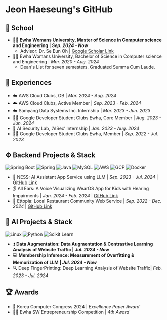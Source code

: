 # Jeon Haeseung's GitHub
## 🏫 School
- **👩‍💻 Ewha Womans University, Master of Science in Computer science and Engineering | _Sep. 2024 - Now_**
  - Advisor: Dr. Se Eun Oh | [Google Scholar Link](https://scholar.google.com/citations?hl=ko&user=g7-iArAAAAAJ)
- 👩‍💻 Ewha Womans University, Bachelor of Science in Computer science and Engineering | _Mar. 2020 - Aug. 2024_
  - Dean's List for seven semesters. Graduated Summa Cum Laude.

## 🚀 Experiences
- ☁️ AWS Cloud Clubs, OB | _Mar. 2024 - Aug. 2024_
- ☁️ AWS Cloud Clubs, Active Member | _Sep. 2023 - Feb. 2024_
- ☁️ Samyang Data Systems Inc. Internship | _Mar. 2023 - Jun. 2023_
- 👩‍💻 Google Developer Student Clubs Ewha, Core Member | _Aug. 2023 - Jun. 2024_
- 🤖 AI Security Lab, ‘AISec’ Internship | _Jan. 2023 - Aug. 2024_
- 👩‍💻 Google Developer Student Clubs Ewha, Member | _Sep. 2022 - Jul. 2023_

## ⚙️ Backend Projects & Stack
![Spring Boot](https://img.shields.io/badge/spring%20boot-6DB33F.svg?&style=for-the-badge&logo=springboot&logoColor=white)
![Spring](https://img.shields.io/badge/Spring-6DB33F.svg?style=for-the-badge&logo=spring&logoColor=white)
![Java](https://img.shields.io/badge/Java-007396.svg?style=for-the-badge&logo=Java&logoColor=white)
![MySQL](https://img.shields.io/badge/MySQL-4479A1.svg?style=for-the-badge&logo=MySQL&logoColor=white)
![AWS](https://img.shields.io/badge/AWS-232F3E.svg?style=for-the-badge&logo=amazonaws&logoColor=white)
![GCP](https://img.shields.io/badge/GCP-4285F4.svg?style=for-the-badge&logo=googlecloud&logoColor=white)
![Docker](https://img.shields.io/badge/docker-2496ED.svg?style=for-the-badge&logo=docker&logoColor=white)
- 🤖 NESS: AI Assistant App Service using LLM | _Sep. 2023 - Jul. 2024_ | [GitHub Link](https://github.com/studio-recoding/NESS_BE)
- 👂 All Ears: A Voice Visualizing WearOS App for Kids with Hearing Impairments | _Jan. 2024 - Feb. 2024_ | [GitHub Link](https://github.com/TeamAllways-AllEars/All-Ears_Server)
- 🍔 Ettopia: Local Restaurant Community Web Service | _Sep. 2022 - Dec. 2024_ | [GitHub Link](https://github.com/JeonHaeseung/Ettopia_FE_BE)

## 🤖 AI Projects & Stack
![Linux](https://img.shields.io/badge/Linux-FCC624.svg?style=for-the-badge&logo=Linux&logoColor=white)
![Python](https://img.shields.io/badge/Python-3776AB.svg?&style=for-the-badge&logo=Python&logoColor=white)
![Scikit Learn](https://img.shields.io/badge/Scikit%20Learn-F7931E.svg?&style=for-the-badge&logo=scikitlearn&logoColor=white)
- ⏫ **Data Augmentation: Data Augmentation & Contrastive Learning Analysis of Website Traffic | _Jul. 2024 - Now_**
- 💻 **Membership Inference: Measurement of Overfitting & Memorization of LLM | _Jul. 2024 - Now_**
- 🔍 Deep FingerPrinting: Deep Learning Analysis of Website Traffic| _Feb. 2023 - Jul. 2024_

## 🏆 Awards
- 📝 Korea Computer Congress 2024 | _Excellence Paper Award_
- 👩‍💼 Ewha SW Entrepreneurship Competition | _4th Award_
